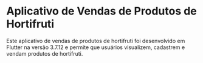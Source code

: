 # Aplicativo de Vendas de Produtos de Hortifruti

Este aplicativo de vendas de produtos de hortifruti foi desenvolvido em Flutter na versão 3.7.12 e permite que usuários visualizem, cadastrem e vendam produtos de hortifruti.
